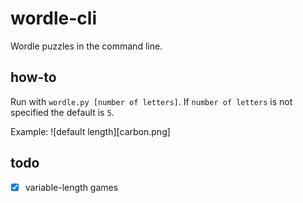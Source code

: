 # wordle-cli
Wordle puzzles in the command line. 

## how-to

Run with `wordle.py [number of letters]`. If `number of letters` is not specified the default is `5`.

Example: ![default length][carbon.png]

## todo
 - [x] variable-length games

